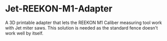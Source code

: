 # Jet-REEKON-M1-Adapter
A 3D printable adapter that lets the REEKON M1 Caliber measuring tool work with Jet miter saws. This solution is needed as the standard fence doesn't work well by itself.
